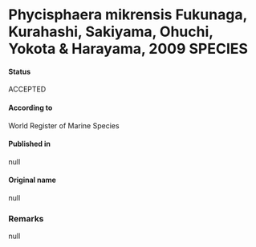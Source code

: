 Phycisphaera mikrensis Fukunaga, Kurahashi, Sakiyama, Ohuchi, Yokota & Harayama, 2009 SPECIES
=======

#### Status
ACCEPTED

#### According to
World Register of Marine Species

#### Published in
null

#### Original name
null

### Remarks
null